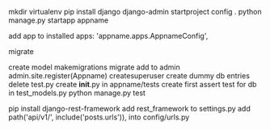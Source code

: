 mkdir
virtualenv
pip install django
django-admin startproject config .
python manage.py startapp appname

add app to installed apps: 'appname.apps.AppnameConfig',

migrate

create model
makemigrations
migrate
add to admin admin.site.register(Appname)
createsuperuser
create dummy db entries
delete test.py
create __init__.py in appname/tests
create first assert test for db in test_models.py
python manage.py test

pip install django-rest-framework
add rest_framework to settings.py
add path('api/v1/', include('posts.urls')), into config/urls.py



<!--stackedit_data:
eyJoaXN0b3J5IjpbLTEyMzY5NzA2NjMsLTE1NDUzMDEwMTNdfQ
==
-->